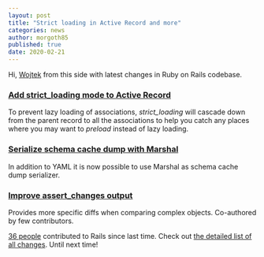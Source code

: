 ```yaml
---
layout: post
title: "Strict loading in Active Record and more"
categories: news
author: morgoth85
published: true
date: 2020-02-21
---
```


Hi, [Wojtek](https://twitter.com/morgoth85) from this side with latest changes in Ruby on Rails codebase.

### [Add strict_loading mode to Active Record](https://github.com/rails/rails/pull/37400)

To prevent lazy loading of associations, _strict\_loading_ will cascade down from the parent record to all the associations to help you catch any places where you may want to _preload_ instead of lazy loading.

### [Serialize schema cache dump with Marshal](https://github.com/rails/rails/pull/38432)

In addition to YAML it is now possible to use Marshal as schema cache dump serializer.

### [Improve assert_changes output](https://github.com/rails/rails/commit/074265a6c19b8f629e3211405e940b069ccd5667)

Provides more specific diffs when comparing complex objects. Co-authored by few contributors.

[36 people](https://contributors.rubyonrails.org/contributors/in-time-window/20200210-20200222) contributed to Rails since last time. Check out [the detailed list of all changes](https://github.com/rails/rails/compare/master@%7B2020-02-10%7D...@%7B2020-02-22%7D). Until next time!
